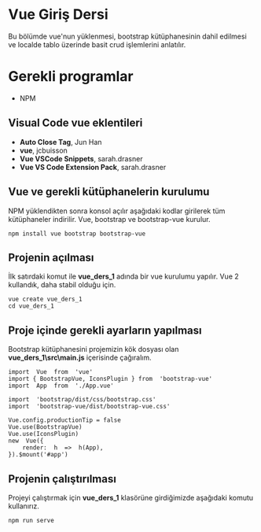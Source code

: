 # Vue Giriş Dersi

Bu bölümde vue'nun yüklenmesi, bootstrap kütüphanesinin dahil edilmesi ve localde tablo üzerinde basit crud işlemlerini anlatılır.


# Gerekli programlar

 - NPM

## Visual Code vue eklentileri

 - **Auto Close Tag**,	Jun Han
 - **vue**, jcbuisson
 - **Vue VSCode Snippets**, sarah.drasner
 - **Vue VS Code Extension Pack**, sarah.drasner

## Vue ve gerekli kütüphanelerin kurulumu
NPM yüklendikten sonra konsol açılır aşağıdaki kodlar girilerek tüm kütüphaneler indirilir. Vue, bootstrap ve bootstrap-vue kurulur.

    npm install vue bootstrap bootstrap-vue

## Projenin açılması
İlk satırdaki komut ile **vue_ders_1** adında bir vue kurulumu yapılır. Vue 2 kullandık, daha stabil olduğu için.

    vue create vue_ders_1
    cd vue_ders_1

## Proje içinde gerekli ayarların yapılması
Bootstrap kütüphanesini projemizin kök dosyası olan **vue_ders_1\src\main.js** içerisinde çağıralım.

    import  Vue  from  'vue'
    import { BootstrapVue, IconsPlugin } from  'bootstrap-vue'
    import  App  from  './App.vue'
    
    import  'bootstrap/dist/css/bootstrap.css'
    import  'bootstrap-vue/dist/bootstrap-vue.css'
    
    Vue.config.productionTip = false
    Vue.use(BootstrapVue)
    Vue.use(IconsPlugin)
    new  Vue({
	    render:  h  =>  h(App),
	}).$mount('#app')

## Projenin çalıştırılması
Projeyi çalıştırmak için **vue_ders_1** klasörüne girdiğimizde aşağıdaki komutu kullanırız.

    npm run serve
